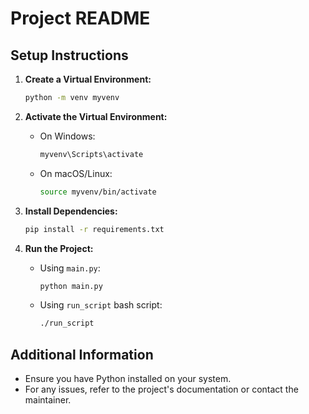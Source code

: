 # Project README

## Setup Instructions

1. **Create a Virtual Environment:**
    ```bash
    python -m venv myvenv
    ```

2. **Activate the Virtual Environment:**
    - On Windows:
      ```bash
      myvenv\Scripts\activate
      ```
    - On macOS/Linux:
      ```bash
      source myvenv/bin/activate
      ```

3. **Install Dependencies:**
    ```bash
    pip install -r requirements.txt
    ```

4. **Run the Project:**
    - Using `main.py`:
      ```bash
      python main.py
      ```
    - Using `run_script` bash script:
      ```bash
      ./run_script
      ```

## Additional Information

- Ensure you have Python installed on your system.
- For any issues, refer to the project's documentation or contact the maintainer.

